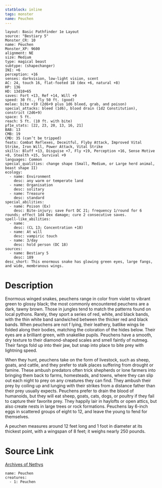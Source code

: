 ```yaml
---
statblock: inline
tags: monster
name: Peuchen
---
```

```statblock
layout: Basic Pathfinder 1e Layout
source: "Bestiary 5"
Monster_CR: 10
name: Peuchen
Monster_XP: 9600
alignment: NE
size: Medium
type: magical beast
subtype: (shapechanger)
INI: +6
perception: +16
senses: darkvision, low-light vision, scent
AC: 24, touch 16, flat-footed 18 (dex +6, natural +8)
HP: 136
HD: 13d10+65
saves: Fort +13, Ref +14, Will +9
speed: 30 ft., fly 50 ft. (good)
melee: bite +19 (2d6+9 plus 1d6 bleed, grab, and poison)
special_attacks: bleed (1d6), blood drain (1d2 Constitution), constrict (2d6+9)
space: 5 ft.
reach: 5 ft. (10 ft. with bite)
pf1e_stats: [22, 23, 20, 13, 16, 21]
BAB: 13
CMB: 19
CMD: 35 (can’t be tripped)
feats: Combat Reflexes, Deceitful, Flyby Attack, Improved Vital Strike, Iron Will, Power Attack, Vital Strike
skills: Bluff +13, Disguise +7, Fly +19, Perception +16, Sense Motive +8, Stealth +15, Survival +9
languages: Common
special_qualities: change shape (Small, Medium, or Large herd animal, beast shape II)
ecology:
  - name: Environment
    desc: any warm or temperate land
  - name: Organisation
    desc: solitary
  - name: Treasure
    desc: standard
special_abilities:
  - name: Poison (Ex)
    desc: Bite-injury; save Fort DC 21; frequency 1/round for 6 rounds; effect 1d4 Dex damage; cure 2 consecutive saves.
spell-like_abilities:
  - name:
    desc: (CL 13; Concentration +18)
  - name: At will
    desc: vampiric touch
  - name: 3/day
    desc: hold person (DC 18)
sources:
  - name: Bestiary 5
    desc: 189
desc_short: This enormous snake has glowing green eyes, large fangs, and wide, membranous wings.
```
# Description
Enormous winged snakes, peuchens range in color from violet to vibrant green to glossy black; the most commonly encountered peuchens are a dark, tawny brown. Those in jungles tend to match the patterns found on local pythons. Rarely, they sport a series of red, white, and black bands, with the thin white band sandwiched between the thicker red and black bands. When peuchens are not f lying, their leathery, batlike wings lie folded along their bodies, matching the coloration of the hides below. Their eyes are a brilliant green, with snakelike pupils. Peuchens have a smooth, dry texture to their diamond-shaped scales and smell faintly of nutmeg. Their fangs fold up into their jaw, but snap into place to bite prey with lightning speed.

 When they hunt, peuchens take on the form of livestock, such as sheep, goats, and cattle, and they prefer to stalk places suffering from drought or famine. These ambush predators often trick shepherds or lone farmers into bringing them back to farms, homesteads, and towns, where they can slip out each night to prey on any creatures they can find. They ambush their prey by coiling up and lunging with their strikes from a distance father than their prey usually expects. Peuchens prefer to drain the blood of humanoids, but they will eat sheep, goats, cats, dogs, or poultry if they fail to capture their favorite prey. They happily lair in haylofts or open attics, but also create nests in large trees or rock formations. Peuchens lay 6-inch eggs in scattered groups of eight to 12, and leave the young to fend for themselves.

 A peuchen measures around 12 feet long and 1 foot in diameter at its thickest point, with a wingspan of 8 feet; it weighs nearly 250 pounds.
# Source Link
[Archives of Nethys](https://aonprd.com/MonsterDisplay.aspx?ItemName=Peuchen)
```encounter-table
name: Peuchen
creatures:
  - 1: Peuchen
```
